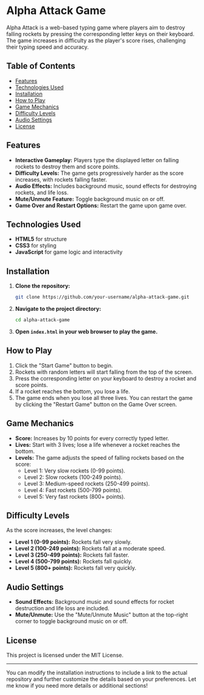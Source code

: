 # Alpha Attack Game

Alpha Attack is a web-based typing game where players aim to destroy falling rockets by pressing the corresponding letter keys on their keyboard. The game increases in difficulty as the player's score rises, challenging their typing speed and accuracy.

## Table of Contents
- [Features](#features)
- [Technologies Used](#technologies-used)
- [Installation](#installation)
- [How to Play](#how-to-play)
- [Game Mechanics](#game-mechanics)
- [Difficulty Levels](#difficulty-levels)
- [Audio Settings](#audio-settings)
- [License](#license)

## Features
- **Interactive Gameplay:** Players type the displayed letter on falling rockets to destroy them and score points.
- **Difficulty Levels:** The game gets progressively harder as the score increases, with rockets falling faster.
- **Audio Effects:** Includes background music, sound effects for destroying rockets, and life loss.
- **Mute/Unmute Feature:** Toggle background music on or off.
- **Game Over and Restart Options:** Restart the game upon game over.

## Technologies Used
- **HTML5** for structure
- **CSS3** for styling
- **JavaScript** for game logic and interactivity

## Installation
1. **Clone the repository:**
   ```bash
   git clone https://github.com/your-username/alpha-attack-game.git
   ```
2. **Navigate to the project directory:**
   ```bash
   cd alpha-attack-game
   ```
3. **Open `index.html` in your web browser to play the game.**

## How to Play
1. Click the "Start Game" button to begin.
2. Rockets with random letters will start falling from the top of the screen.
3. Press the corresponding letter on your keyboard to destroy a rocket and score points.
4. If a rocket reaches the bottom, you lose a life.
5. The game ends when you lose all three lives. You can restart the game by clicking the "Restart Game" button on the Game Over screen.

## Game Mechanics
- **Score:** Increases by 10 points for every correctly typed letter.
- **Lives:** Start with 3 lives; lose a life whenever a rocket reaches the bottom.
- **Levels:** The game adjusts the speed of falling rockets based on the score:
  - Level 1: Very slow rockets (0-99 points).
  - Level 2: Slow rockets (100-249 points).
  - Level 3: Medium-speed rockets (250-499 points).
  - Level 4: Fast rockets (500-799 points).
  - Level 5: Very fast rockets (800+ points).

## Difficulty Levels
As the score increases, the level changes:
- **Level 1 (0-99 points):** Rockets fall very slowly.
- **Level 2 (100-249 points):** Rockets fall at a moderate speed.
- **Level 3 (250-499 points):** Rockets fall faster.
- **Level 4 (500-799 points):** Rockets fall quickly.
- **Level 5 (800+ points):** Rockets fall very quickly.

## Audio Settings
- **Sound Effects:** Background music and sound effects for rocket destruction and life loss are included.
- **Mute/Unmute:** Use the "Mute/Unmute Music" button at the top-right corner to toggle background music on or off.

## License
This project is licensed under the MIT License.

---

You can modify the installation instructions to include a link to the actual repository and further customize the details based on your preferences. Let me know if you need more details or additional sections!
